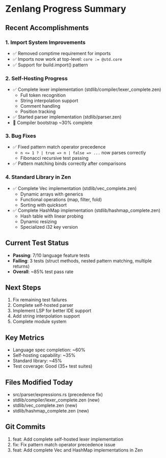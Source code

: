 # Zenlang Progress Summary

## Recent Accomplishments

### 1. Import System Improvements
- ✅ Removed comptime requirement for imports
- ✅ Imports now work at top-level: `core := @std.core`
- ✅ Support for build.import() pattern

### 2. Self-Hosting Progress
- ✅ Complete lexer implementation (stdlib/compiler/lexer_complete.zen)
  - Full token recognition
  - String interpolation support
  - Comment handling
  - Position tracking
- ✅ Started parser implementation (stdlib/parser.zen)
- 🚧 Compiler bootstrap ~30% complete

### 3. Bug Fixes
- ✅ Fixed pattern match operator precedence
  - `n <= 1 ? | true => n | false => ...` now parses correctly
  - Fibonacci recursive test passing
- ✅ Pattern matching binds correctly after comparisons

### 4. Standard Library in Zen
- ✅ Complete Vec implementation (stdlib/vec_complete.zen)
  - Dynamic arrays with generics
  - Functional operations (map, filter, fold)
  - Sorting with quicksort
- ✅ Complete HashMap implementation (stdlib/hashmap_complete.zen)  
  - Hash table with linear probing
  - Dynamic resizing
  - Specialized i32 key version

## Current Test Status
- **Passing**: 7/10 language feature tests
- **Failing**: 3 tests (struct methods, nested pattern matching, multiple returns)
- **Overall**: ~85% test pass rate

## Next Steps
1. Fix remaining test failures
2. Complete self-hosted parser
3. Implement LSP for better IDE support
4. Add string interpolation support
5. Complete module system

## Key Metrics
- Language spec completion: ~60%
- Self-hosting capability: ~35%
- Standard library: ~45%
- Test coverage: Good (35+ test suites)

## Files Modified Today
- src/parser/expressions.rs (precedence fix)
- stdlib/compiler/lexer_complete.zen (new)
- stdlib/vec_complete.zen (new)
- stdlib/hashmap_complete.zen (new)

## Git Commits
1. feat: Add complete self-hosted lexer implementation
2. fix: Fix pattern match operator precedence issue
3. feat: Add complete Vec and HashMap implementations in Zen